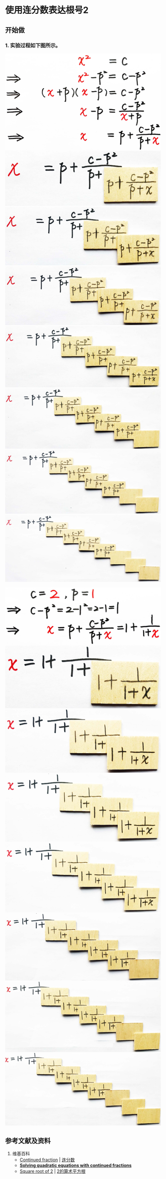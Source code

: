 # 使用连分数表达根号2

## 开始做

### 1. 实验过程如下图所示。

![](/images/无穷和与无穷乘积/连分数/使用连分数表达根号2/1a1.jpg)
![](/images/无穷和与无穷乘积/连分数/使用连分数表达根号2/1a2.jpg)
![](/images/无穷和与无穷乘积/连分数/使用连分数表达根号2/1a3.jpg)
![](/images/无穷和与无穷乘积/连分数/使用连分数表达根号2/1a4.jpg)
![](/images/无穷和与无穷乘积/连分数/使用连分数表达根号2/1a5.jpg)
![](/images/无穷和与无穷乘积/连分数/使用连分数表达根号2/1a6.jpg)
![](/images/无穷和与无穷乘积/连分数/使用连分数表达根号2/1a7.jpg)
![](/images/无穷和与无穷乘积/连分数/使用连分数表达根号2/1a8.jpg)

![](/images/无穷和与无穷乘积/连分数/使用连分数表达根号2/2a1.jpg)
![](/images/无穷和与无穷乘积/连分数/使用连分数表达根号2/2a2.jpg)
![](/images/无穷和与无穷乘积/连分数/使用连分数表达根号2/2a3.jpg)
![](/images/无穷和与无穷乘积/连分数/使用连分数表达根号2/2a4.jpg)
![](/images/无穷和与无穷乘积/连分数/使用连分数表达根号2/2a5.jpg)
![](/images/无穷和与无穷乘积/连分数/使用连分数表达根号2/2a6.jpg)
![](/images/无穷和与无穷乘积/连分数/使用连分数表达根号2/2a7.jpg)
![](/images/无穷和与无穷乘积/连分数/使用连分数表达根号2/2a8.jpg)

## 参考文献及资料

1. 维基百科
	- [Continued fraction](https://en.wikipedia.org/wiki/Continued_fraction) | [连分数](https://zh.wikipedia.org/wiki/%E8%BF%9E%E5%88%86%E6%95%B0)
	- [**Solving quadratic equations with continued fractions**](https://en.wikipedia.org/wiki/Solving_quadratic_equations_with_continued_fractions)
	- [Square root of 2](https://en.wikipedia.org/wiki/Square_root_of_2) |  [2的算术平方根](https://zh.wikipedia.org/wiki/2%E7%9A%84%E7%AE%97%E8%A1%93%E5%B9%B3%E6%96%B9%E6%A0%B9)